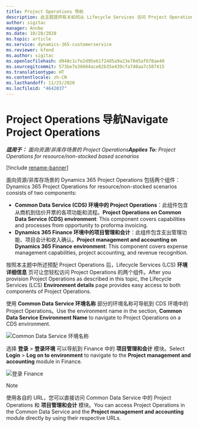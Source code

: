 ```yaml
---
title: Project Operations 导航
description: 此主题提供有关如何从 Lifecycle Services 访问 Project Operations 的信息。
author: sigitac
manager: Annbe
ms.date: 10/28/2020
ms.topic: article
ms.service: dynamics-365-customerservice
ms.reviewer: kfend
ms.author: sigitac
ms.openlocfilehash: d948c1cfe2d95e61f2405a9a23e7045af678ae40
ms.sourcegitcommit: 573be7e36604ace82b35e439cfa748aa7c587415
ms.translationtype: HT
ms.contentlocale: zh-CN
ms.lasthandoff: 11/25/2020
ms.locfileid: "4642037"
---
```

# <a name="navigate-project-operations"></a><span data-ttu-id="b6425-103">Project Operations 导航</span><span class="sxs-lookup"><span data-stu-id="b6425-103">Navigate Project Operations</span></span>

<span data-ttu-id="b6425-104">_**适用于：** 面向资源/非库存场景的 Project Operations_</span><span class="sxs-lookup"><span data-stu-id="b6425-104">_**Applies To:** Project Operations for resource/non-stocked based scenarios_</span></span>

[!include [rename-banner](~/includes/cc-data-platform-banner.md)]

<span data-ttu-id="b6425-105">面向资源/非库存场景的 Dynamics 365 Project Operations 包括两个组件：</span><span class="sxs-lookup"><span data-stu-id="b6425-105">Dynamics 365 Project Operations for resource/non-stocked scenarios consists of two components:</span></span> 

 - <span data-ttu-id="b6425-106">**Common Data Service (CDS) 环境中的 Project Operations**：此组件包含从商机到估价开票的各项功能和流程。</span><span class="sxs-lookup"><span data-stu-id="b6425-106">**Project Operations on Common Data Service (CDS) environment**: This component covers capabilities and processes from opportunity to proforma invoicing.</span></span> 
 - <span data-ttu-id="b6425-107">**Dynamics 365 Finance 环境中的项目管理和会计**：此组件包含支出管理功能、项目会计和收入确认。</span><span class="sxs-lookup"><span data-stu-id="b6425-107">**Project management and accounting on Dynamics 365 Finance environment**: This component covers expense management capabilities, project accounting, and revenue recognition.</span></span> 

<span data-ttu-id="b6425-108">按照本主题中所述预配 Project Operations 后，Lifecycle Services (LCS) **环境详细信息** 页可让您轻松访问 Project Operations 的两个组件。</span><span class="sxs-lookup"><span data-stu-id="b6425-108">After you provision Project Operations as described in this topic, the Lifecycle Services (LCS) **Environment details** page provides easy access to both components of Project Operations.</span></span>  

<span data-ttu-id="b6425-109">使用 **Common Data Service 环境名称** 部分的环境名称可导航到 CDS 环境中的 Project Operations。</span><span class="sxs-lookup"><span data-stu-id="b6425-109">Use the environment name in the section, **Common Data Service Environment Name** to navigate to Project Operations on a CDS environment.</span></span> 

  ![Common Data Service 环境名称](./media/environment-name.PNG)

<span data-ttu-id="b6425-111">选择 **登录** > **登录环境** 可以导航到 Finance 中的 **项目管理和会计** 模块。</span><span class="sxs-lookup"><span data-stu-id="b6425-111">Select **Login** > **Log on to environment** to navigate to the **Project management and accounting** module in Finance.</span></span>  

   ![登录 Finance](./media/environment-login.PNG)

> [!NOTE]
> <span data-ttu-id="b6425-113">使用各自的 URL，您可以直接访问 Common Data Service 中的 Project Operations 和 **项目管理和会计** 模块。</span><span class="sxs-lookup"><span data-stu-id="b6425-113">You can access Project Operations in the Common Data Service and the **Project management and accounting** module directly by using their respective URLs.</span></span> 
